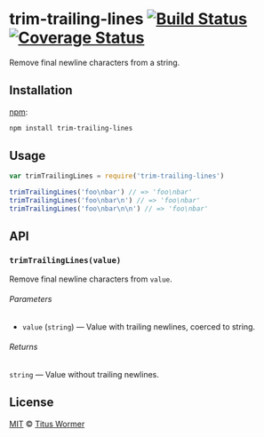 # trim-trailing-lines [![Build Status][travtrim-trailing-lines]][travis] [![Coverage Status][codecov-badge]][codecov]

Remove final newline characters from a string.

## Installation

[npm][]:

```bash
npm install trim-trailing-lines
```

## Usage

```js
var trimTrailingLines = require('trim-trailing-lines')

trimTrailingLines('foo\nbar') // => 'foo\nbar'
trimTrailingLines('foo\nbar\n') // => 'foo\nbar'
trimTrailingLines('foo\nbar\n\n') // => 'foo\nbar'
```

## API

### `trimTrailingLines(value)`

Remove final newline characters from `value`.

###### Parameters

*   `value` (`string`) — Value with trailing newlines, coerced to string.

###### Returns

`string` — Value without trailing newlines.

## License

[MIT][license] © [Titus Wormer][author]

<!-- Definitions -->

[travtrim-trailing-lines]: https://img.shields.io/travis/wooorm/trim-trailing-lines.svg

[travis]: https://travis-ci.org/wooorm/trim-trailing-lines

[codecov-badge]: https://img.shields.io/codecov/c/github/wooorm/trim-trailing-lines.svg

[codecov]: https://codecov.io/github/wooorm/trim-trailing-lines

[npm]: https://docs.npmjs.com/cli/install

[license]: LICENSE

[author]: http://wooorm.com
